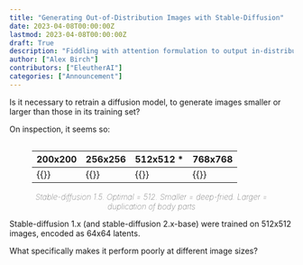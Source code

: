```yaml
---
title: "Generating Out-of-Distribution Images with Stable-Diffusion"
date: 2023-04-08T00:00:00Z
lastmod: 2023-04-08T00:00:00Z
draft: True
description: "Fiddling with attention formulation to output in-distribution attention probabilities"
author: ["Alex Birch"]
contributors: ["EleutherAI"]
categories: ["Announcement"]
---
```


<style>
figure {
  display: inline-block;
}
figure.table-fig {
  margin-top: initial;
  margin-bottom: initial;
}
table.no-border-bottom:not(.highlighttable, .highlight table, .gist .highlight) td {
  border-bottom: initial;
}
figure.table-fig figcaption {
  margin-top: initial;
  text-align: center;
  font-style: italic;
  font-weight: lighter;
}
</style>

Is it necessary to retrain a diffusion model, to generate images smaller or larger than those in its training set?

On inspection, it seems so:

<figure class="table-fig">
  <table class="no-border-bottom">
    <thead>
      <th>200x200</th>
      <th>256x256</th>
      <th>512x512 *</th>
      <th>768x768</th>
    </thead>
    <tbody>
      <tr>
        <td>{{<linked-img src="./images/00295.715317074.sd1.5.regular200.png" width="175px" alt="Completely destroyed image; just garish stripes">}}</td>
        <td>{{<linked-img src="./images/00285.715317074.sd1.5.regular256.png" width="175px" alt="Substantially damaged image; garish, over-exposed. A low-detail person stands in front of a hill." >}}</td>
        <td>{{<linked-img src="./images/00265.715317074.sd1.5.regular512.png" width="175px" alt="Detailed 3D render of a vaporwave shrine maiden." >}}</td>
        <td>{{<linked-img src="./images/00275.715317074.sd1.5.regular768.png" width="175px" alt="Two shrine maidens melding into one." >}}</td>
      </tr>
    </tbody>
  </table>
  <figcaption>Stable-diffusion 1.5. Optimal = 512. Smaller = deep-fried. Larger = duplication of body parts</figcaption>
</figure>

Stable-diffusion 1.x (and stable-diffusion 2.x-base) were trained on 512x512 images, encoded as 64x64 latents.

What specifically makes it perform poorly at different image sizes?
